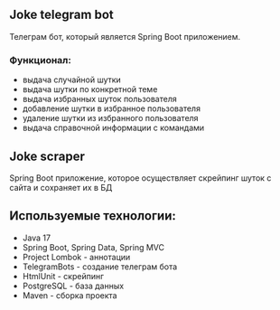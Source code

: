 ## **Joke telegram bot**

Телеграм бот, который является Spring Boot приложением.

### Функционал:

- выдача случайной шутки
- выдача шутки по конкретной теме
- выдача избранных шуток пользователя
- добавление шутки в избранное пользователя
- удаление шутки из избранного пользователя
- выдача справочной информации с командами

## **Joke scraper**

Spring Boot приложение, которое осуществляет скрейпинг шуток с сайта и сохраняет их в БД

## Используемые технологии:

* Java 17
* Spring Boot, Spring Data, Spring MVC
* Project Lombok - аннотации
* TelegramBots - создание телеграм бота
* HtmlUnit - скрейпинг
* PostgreSQL - база данных
* Maven - сборка проекта